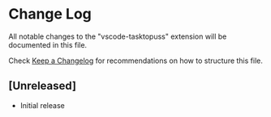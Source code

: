 # Change Log

All notable changes to the "vscode-tasktopuss" extension will be documented in this file.

Check [Keep a Changelog](http://keepachangelog.com/) for recommendations on how to structure this file.

## [Unreleased]

- Initial release
